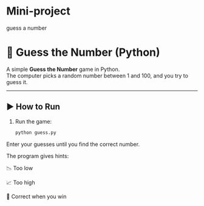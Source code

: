 # Mini-project
guess a number


# 🎯 Guess the Number (Python)

A simple **Guess the Number** game in Python.  
The computer picks a random number between 1 and 100, and you try to guess it.

---

## ▶️ How to Run
1. Run the game:
   ```bash
   python guess.py
Enter your guesses until you find the correct number.

The program gives hints:

📉 Too low

📈 Too high

🎉 Correct when you win


